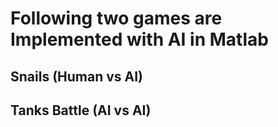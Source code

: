 # Following two games are Implemented with AI in Matlab
## Snails (Human vs AI)
## Tanks Battle (AI vs AI)
